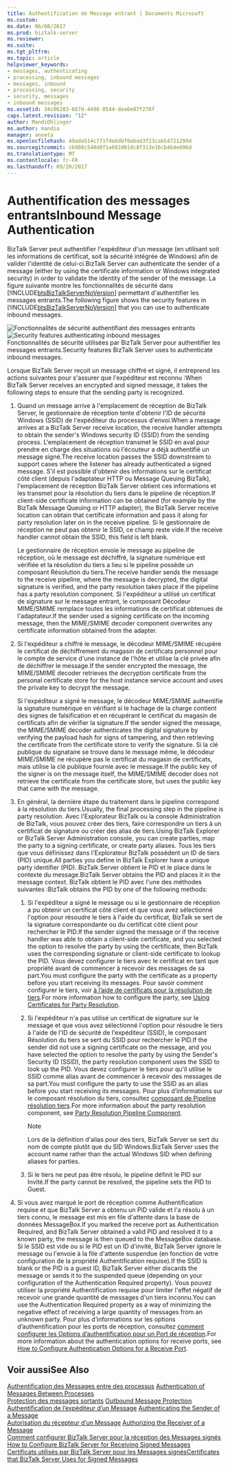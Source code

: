 ```yaml
---
title: Authentification de Message entrant | Documents Microsoft
ms.custom: 
ms.date: 06/08/2017
ms.prod: biztalk-server
ms.reviewer: 
ms.suite: 
ms.tgt_pltfrm: 
ms.topic: article
helpviewer_keywords:
- messages, authenticating
- processing, inbound messages
- messages, inbound
- processing, security
- security, messages
- inbound messages
ms.assetid: 34c06283-667d-4498-8544-dea6e87f276f
caps.latest.revision: "12"
author: MandiOhlinger
ms.author: mandia
manager: anneta
ms.openlocfilehash: 49ada514c771f4e6dbf0abad3f23cab54721299d
ms.sourcegitcommit: cb908c540d8f1a692d01dc8f313e16cb4b4e696d
ms.translationtype: MT
ms.contentlocale: fr-FR
ms.lasthandoff: 09/20/2017
---
```

# <a name="inbound-message-authentication"></a><span data-ttu-id="3c204-102">Authentification des messages entrants</span><span class="sxs-lookup"><span data-stu-id="3c204-102">Inbound Message Authentication</span></span>
<span data-ttu-id="3c204-103">BizTalk Server peut authentifier l'expéditeur d'un message (en utilisant soit les informations de certificat, soit la sécurité intégrée de Windows) afin de valider l'identité de celui-ci.</span><span class="sxs-lookup"><span data-stu-id="3c204-103">BizTalk Server can authenticate the sender of a message (either by using the certificate information or Windows integrated security) in order to validate the identity of the sender of the message.</span></span> <span data-ttu-id="3c204-104">La figure suivante montre les fonctionnalités de sécurité dans [!INCLUDE[btsBizTalkServerNoVersion](../includes/btsbiztalkservernoversion-md.md)] permettant d'authentifier les messages entrants.</span><span class="sxs-lookup"><span data-stu-id="3c204-104">The following figure shows the security features in [!INCLUDE[btsBizTalkServerNoVersion](../includes/btsbiztalkservernoversion-md.md)] that you can use to authenticate inbound messages.</span></span>  
  
 <span data-ttu-id="3c204-105">![Fonctionnalités de sécurité authentifiant des messages entrants](../core/media/ebiz-plan-secoverview-auth-inbound.gif "ebiz_plan_secoverview_auth_inbound")</span><span class="sxs-lookup"><span data-stu-id="3c204-105">![Security features authenticating inbound messages](../core/media/ebiz-plan-secoverview-auth-inbound.gif "ebiz_plan_secoverview_auth_inbound")</span></span>  
<span data-ttu-id="3c204-106">Fonctionnalités de sécurité utilisées par BizTalk Server pour authentifier les messages entrants.</span><span class="sxs-lookup"><span data-stu-id="3c204-106">Security features BizTalk Server uses to authenticate inbound messages.</span></span>  
  
 <span data-ttu-id="3c204-107">Lorsque BizTalk Server reçoit un message chiffré et signé, il entreprend les actions suivantes pour s'assurer que l'expéditeur est reconnu :</span><span class="sxs-lookup"><span data-stu-id="3c204-107">When BizTalk Server receives an encrypted and signed message, it takes the following steps to ensure that the sending party is recognized.</span></span>  
  
1.  <span data-ttu-id="3c204-108">Quand un message arrive à l'emplacement de réception de BizTalk Server, le gestionnaire de réception tente d'obtenir l'ID de sécurité Windows (SSID) de l'expéditeur du processus d'envoi.</span><span class="sxs-lookup"><span data-stu-id="3c204-108">When a message arrives at a BizTalk Server receive location, the receive handler attempts to obtain the sender's Windows security ID (SSID) from the sending process.</span></span> <span data-ttu-id="3c204-109">L'emplacement de réception transmet le SSID en aval pour prendre en charge des situations où l'écouteur a déjà authentifié un message signé.</span><span class="sxs-lookup"><span data-stu-id="3c204-109">The receive location passes the SSID downstream to support cases where the listener has already authenticated a signed message.</span></span> <span data-ttu-id="3c204-110">S'il est possible d'obtenir des informations sur le certificat côté client (depuis l'adaptateur HTTP ou Message Queuing BizTalk), l'emplacement de réception BizTalk Server obtient ces informations et les transmet pour la résolution du tiers dans le pipeline de réception.</span><span class="sxs-lookup"><span data-stu-id="3c204-110">If client-side certificate information can be obtained (for example by the BizTalk Message Queuing or HTTP adapter), the BizTalk Server receive location can obtain that certificate information and pass it along for party resolution later on in the receive pipeline.</span></span> <span data-ttu-id="3c204-111">Si le gestionnaire de réception ne peut pas obtenir le SSID, ce champ reste vide.</span><span class="sxs-lookup"><span data-stu-id="3c204-111">If the receive handler cannot obtain the SSID, this field is left blank.</span></span>  
  
     <span data-ttu-id="3c204-112">Le gestionnaire de réception envoie le message au pipeline de réception, où le message est déchiffré, la signature numérique est vérifiée et la résolution du tiers a lieu si le pipeline possède un composant Résolution du tiers.</span><span class="sxs-lookup"><span data-stu-id="3c204-112">The receive handler sends the message to the receive pipeline, where the message is decrypted, the digital signature is verified, and the party resolution takes place if the pipeline has a party resolution component.</span></span> <span data-ttu-id="3c204-113">Si l'expéditeur a utilisé un certificat de signature sur le message entrant, le composant Décodeur MIME/SMIME remplace toutes les informations de certificat obtenues de l'adaptateur.</span><span class="sxs-lookup"><span data-stu-id="3c204-113">If the sender used a signing certificate on the incoming message, then the MIME/SMIME decoder component overwrites any certificate information obtained from the adapter.</span></span>  
  
2.  <span data-ttu-id="3c204-114">Si l'expéditeur a chiffré le message, le décodeur MIME/SMIME récupère le certificat de déchiffrement du magasin de certificats personnel pour le compte de service d'une instance de l'hôte et utilise la clé privée afin de déchiffrer le message.</span><span class="sxs-lookup"><span data-stu-id="3c204-114">If the sender encrypted the message, the MIME/SMIME decoder retrieves the decryption certificate from the personal certificate store for the host instance service account and uses the private key to decrypt the message.</span></span>  
  
     <span data-ttu-id="3c204-115">Si l'expéditeur a signé le message, le décodeur MIME/SMIME authentifie la signature numérique en vérifiant si le hachage de la charge contient des signes de falsification et en récupérant le certificat du magasin de certificats afin de vérifier la signature.</span><span class="sxs-lookup"><span data-stu-id="3c204-115">If the sender signed the message, the MIME/SMIME decoder authenticates the digital signature by verifying the payload hash for signs of tampering, and then retrieving the certificate from the certificate store to verify the signature.</span></span> <span data-ttu-id="3c204-116">Si la clé publique du signataire se trouve dans le message même, le décodeur MIME/SMIME ne récupère pas le certificat du magasin de certificats, mais utilise la clé publique fournie avec le message.</span><span class="sxs-lookup"><span data-stu-id="3c204-116">If the public key of the signer is on the message itself, the MIME/SMIME decoder does not retrieve the certificate from the certificate store, but uses the public key that came with the message.</span></span>  
  
3.  <span data-ttu-id="3c204-117">En général, la dernière étape du traitement dans le pipeline correspond à la résolution du tiers.</span><span class="sxs-lookup"><span data-stu-id="3c204-117">Usually, the final processing step in the pipeline is party resolution.</span></span> <span data-ttu-id="3c204-118">Avec l'Explorateur BizTalk ou la console Administration de BizTalk, vous pouvez créer des tiers, faire correspondre un tiers à un certificat de signature ou créer des alias de tiers.</span><span class="sxs-lookup"><span data-stu-id="3c204-118">Using BizTalk Explorer or BizTalk Server Administration console, you can create parties, map the party to a signing certificate, or create party aliases.</span></span> <span data-ttu-id="3c204-119">Tous les tiers que vous définissez dans l'Explorateur BizTalk possèdent un ID de tiers (PID) unique.</span><span class="sxs-lookup"><span data-stu-id="3c204-119">All parties you define in BizTalk Explorer have a unique party identifier (PID).</span></span> <span data-ttu-id="3c204-120">BizTalk Server obtient le PID et le place dans le contexte du message.</span><span class="sxs-lookup"><span data-stu-id="3c204-120">BizTalk Server obtains the PID and places it in the message context.</span></span> <span data-ttu-id="3c204-121">BizTalk obtient le PID avec l'une des méthodes suivantes :</span><span class="sxs-lookup"><span data-stu-id="3c204-121">BizTalk obtains the PID by one of the following methods:</span></span>  
  
    1.  <span data-ttu-id="3c204-122">Si l'expéditeur a signé le message ou si le gestionnaire de réception a pu obtenir un certificat côté client et que vous avez sélectionné l'option pour résoudre le tiers à l'aide du certificat, BizTalk se sert de la signature correspondante ou du certificat côté client pour rechercher le PID.</span><span class="sxs-lookup"><span data-stu-id="3c204-122">If the sender signed the message or if the receive handler was able to obtain a client-side certificate, and you selected the option to resolve the party by using the certificate, then BizTalk uses the corresponding signature or client-side certificate to lookup the PID.</span></span> <span data-ttu-id="3c204-123">Vous devez configurer le tiers avec le certificat en tant que propriété avant de commencer à recevoir des messages de sa part.</span><span class="sxs-lookup"><span data-stu-id="3c204-123">You must configure the party with the certificate as a property before you start receiving its messages.</span></span> <span data-ttu-id="3c204-124">Pour savoir comment configurer le tiers, voir [à l’aide de certificats pour la résolution de tiers](../core/using-certificates-for-party-resolution.md).</span><span class="sxs-lookup"><span data-stu-id="3c204-124">For more information how to configure the party, see [Using Certificates for Party Resolution](../core/using-certificates-for-party-resolution.md).</span></span>  
  
    2.  <span data-ttu-id="3c204-125">Si l'expéditeur n'a pas utilisé un certificat de signature sur le message et que vous avez sélectionné l'option pour résoudre le tiers à l'aide de l'ID de sécurité de l'expéditeur (SSID), le composant Résolution du tiers se sert du SSID pour rechercher le PID.</span><span class="sxs-lookup"><span data-stu-id="3c204-125">If the sender did not use a signing certificate on the message, and you have selected the option to resolve the party by using the Sender's Security ID (SSID), the party resolution component uses the SSID to look up the PID.</span></span> <span data-ttu-id="3c204-126">Vous devez configurer le tiers pour qu'il utilise le SSID comme alias avant de commencer à recevoir des messages de sa part.</span><span class="sxs-lookup"><span data-stu-id="3c204-126">You must configure the party to use the SSID as an alias before you start receiving its messages.</span></span> <span data-ttu-id="3c204-127">Pour plus d’informations sur le composant résolution du tiers, consultez [composant de Pipeline résolution tiers](../core/party-resolution-pipeline-component.md).</span><span class="sxs-lookup"><span data-stu-id="3c204-127">For more information about the party resolution component, see [Party Resolution Pipeline Component](../core/party-resolution-pipeline-component.md).</span></span>  
  
        > [!NOTE]
        >  <span data-ttu-id="3c204-128">Lors de la définition d'alias pour des tiers, BizTalk Server se sert du nom de compte plutôt que du SID Windows.</span><span class="sxs-lookup"><span data-stu-id="3c204-128">BizTalk Server uses the account name rather than the actual Windows SID when defining aliases for parties.</span></span>  
  
    3.  <span data-ttu-id="3c204-129">Si le tiers ne peut pas être résolu, le pipeline définit le PID sur Invité.</span><span class="sxs-lookup"><span data-stu-id="3c204-129">If the party cannot be resolved, the pipeline sets the PID to Guest.</span></span>  
  
4.  <span data-ttu-id="3c204-130">Si vous avez marqué le port de réception comme Authentification requise et que BizTalk Server a obtenu un PID valide et l'a résolu à un tiers connu, le message est mis en file d'attente dans la base de données MessageBox.</span><span class="sxs-lookup"><span data-stu-id="3c204-130">If you marked the receive port as Authentication Required, and BizTalk Server obtained a valid PID and resolved it to a known party, the message is then queued to the MessageBox database.</span></span> <span data-ttu-id="3c204-131">Si le SSID est vide ou si le PID est un ID d'invité, BizTalk Server ignore le message ou l'envoie à la file d'attente suspendue (en fonction de votre configuration de la propriété Authentification requise).</span><span class="sxs-lookup"><span data-stu-id="3c204-131">If the SSID is blank or the PID is a guest ID, BizTalk Server either discards the message or sends it to the suspended queue (depending on your configuration of the Authentication Required property).</span></span> <span data-ttu-id="3c204-132">Vous pouvez utiliser la propriété Authentification requise pour limiter l'effet négatif de recevoir une grande quantité de messages d'un tiers inconnu.</span><span class="sxs-lookup"><span data-stu-id="3c204-132">You can use the Authentication Required property as a way of minimizing the negative effect of receiving a large quantity of messages from an unknown party.</span></span> <span data-ttu-id="3c204-133">Pour plus d’informations sur les options d’authentification pour les ports de réception, consultez [comment configurer les Options d’authentification pour un Port de réception](../core/how-to-configure-authentication-options-for-a-receive-port.md).</span><span class="sxs-lookup"><span data-stu-id="3c204-133">For more information about the authentication options for receive ports, see [How to Configure Authentication Options for a Receive Port](../core/how-to-configure-authentication-options-for-a-receive-port.md).</span></span>  
  
## <a name="see-also"></a><span data-ttu-id="3c204-134">Voir aussi</span><span class="sxs-lookup"><span data-stu-id="3c204-134">See Also</span></span>  
 <span data-ttu-id="3c204-135">[Authentification des Messages entre des processus](../core/authentication-of-messages-between-processes.md) </span><span class="sxs-lookup"><span data-stu-id="3c204-135">[Authentication of Messages Between Processes](../core/authentication-of-messages-between-processes.md) </span></span>  
 <span data-ttu-id="3c204-136">[Protection des messages sortants](../core/outbound-message-protection.md) </span><span class="sxs-lookup"><span data-stu-id="3c204-136">[Outbound Message Protection](../core/outbound-message-protection.md) </span></span>  
 <span data-ttu-id="3c204-137">[Authentification de l’expéditeur d’un Message](../core/authenticating-the-sender-of-a-message.md) </span><span class="sxs-lookup"><span data-stu-id="3c204-137">[Authenticating the Sender of a Message](../core/authenticating-the-sender-of-a-message.md) </span></span>  
 <span data-ttu-id="3c204-138">[Autorisation du récepteur d’un Message](../core/authorizing-the-receiver-of-a-message.md) </span><span class="sxs-lookup"><span data-stu-id="3c204-138">[Authorizing the Receiver of a Message](../core/authorizing-the-receiver-of-a-message.md) </span></span>  
 <span data-ttu-id="3c204-139">[Comment configurer BizTalk Server pour la réception des Messages signés](../core/how-to-configure-biztalk-server-for-receiving-signed-messages.md) </span><span class="sxs-lookup"><span data-stu-id="3c204-139">[How to Configure BizTalk Server for Receiving Signed Messages](../core/how-to-configure-biztalk-server-for-receiving-signed-messages.md) </span></span>  
 [<span data-ttu-id="3c204-140">Certificats utilisés par BizTalk Server pour les Messages signés</span><span class="sxs-lookup"><span data-stu-id="3c204-140">Certificates that BizTalk Server Uses for Signed Messages</span></span>](../core/certificates-that-biztalk-server-uses-for-signed-messages.md)